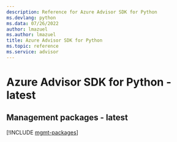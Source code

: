 ```yaml
---
description: Reference for Azure Advisor SDK for Python
ms.devlang: python
ms.data: 07/26/2022
author: lmazuel
ms.author: lmazuel
title: Azure Advisor SDK for Python
ms.topic: reference
ms.service: advisor
---
```

# Azure Advisor SDK for Python - latest

## Management packages - latest
[!INCLUDE [mgmt-packages](advisor-mgmt-index.md)]